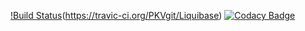 [!Build Status](https://travis-ci.org/PKVgit/Liquibase.svg?branch=master)(https://travic-ci.org/PKVgit/Liquibase)
[![Codacy Badge](https://api.codacy.com/project/badge/Grade/c458ed447bfd4740b0c15e8d52b48540)](https://www.codacy.com/app/PKVgit/Liquibase?utm_source=github.com&amp;utm_medium=referral&amp;utm_content=PKVgit/Liquibase&amp;utm_campaign=Badge_Grade)
